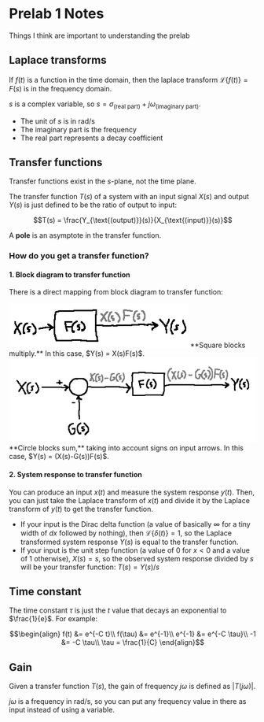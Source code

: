 # Prelab 1 Notes
Things I think are important to understanding the prelab

## Laplace transforms

If $f(t)$ is a function in the time domain, then the laplace transform $\mathcal{L}\{f(t)\} = F(s)$ is in the frequency domain.

$s$ is a complex variable, so $s = \sigma_{\text{(real part)}} + j\omega_{\text{(imaginary part)}}$.
- The unit of $s$ is in rad/s
- The imaginary part is the frequency
- The real part represents a decay coefficient

## Transfer functions

Transfer functions exist in the $s$-plane, not the time plane.

The transfer function $T(s)$ of a system with an input signal $X(s)$ and output $Y(s)$ is just defined to be the ratio of output to input:

$$T(s) = \frac{Y_{\text{(output)}}(s)}{X_{\text{(input)}}(s)}$$

A **pole** is an asymptote in the transfer function.

### How do you get a transfer function?

#### 1. Block diagram to transfer function

There is a direct mapping from block diagram to transfer function:

<img src="img/transfer-simple.png" />
**Square blocks multiply.** In this case, $Y(s) = X(s)F(s)$.

<img src="img/transfer-complex.png" />
**Circle blocks sum,** taking into account signs on input arrows. In this case, $Y(s) = (X(s)-G(s))F(s)$.

#### 2. System response to transfer function

You can produce an input $x(t)$ and measure the system response $y(t)$. Then, you can just take the Laplace transform of $x(t)$ and divide it by the Laplace transform of $y(t)$ to get the transfer function.

- If your input is the Dirac delta function (a value of basically $\infty$ for a tiny width of $dx$ followed by nothing), then $\mathcal{L}\{\delta(t)\} = 1$, so the Laplace transformed system response $Y(s)$ is equal to the transfer function.
- If your input is the unit step function (a value of 0 for $x \lt 0$ and a value of 1 otherwise), $X(s) = s$, so the observed system response divided by $s$ will be your transfer function: $T(s) = Y(s)/s$


## Time constant

The time constant $\tau$ is just the $t$ value that decays an exponential to $\frac{1}{e}$. For example:

$$\begin{align}
f(t) &= e^{-C t}\\
f(\tau) &= e^{-1}\\
e^{-1} &= e^{-C \tau}\\
-1 &= -C \tau\\
\tau = \frac{1}{C}
\end{align}$$

## Gain

Given a transfer function $T(s)$, the gain of frequency $j\omega$ is defined as $\left| T(j \omega) \right|$.

$j \omega$ is a frequency in rad/s, so you can put any frequency value in there as input instead of using a variable.
